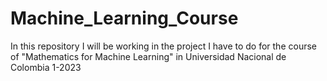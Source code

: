 # Machine_Learning_Course
In this repository I will be working in the project I have to do for the course of "Mathematics for Machine Learning" in Universidad Nacional de Colombia 1-2023
